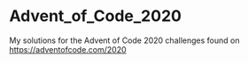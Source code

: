 # Advent_of_Code_2020
My solutions for the Advent of Code 2020 challenges found on https://adventofcode.com/2020
